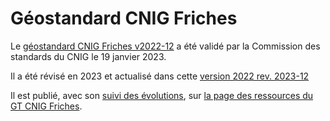 # Géostandard CNIG Friches

Le [géostandard CNIG Friches v2022-12](https://github.com/cnigfr/Friches/blob/main/standard/old/230117_Standard_CNIG_Friches_v2022-12.pdf)
 a été validé par la Commission des standards du CNIG le 19 janvier 2023.

 Il a été révisé en 2023 et actualisé dans cette [version 2022 rev. 2023-12](https://github.com/cnigfr/Friches/blob/main/standard/231222_Standard_CNIG_Friches_v2023-12.pdf)

Il est publié, avec son [suivi des évolutions](https://github.com/cnigfr/schema-friches/blob/main/standard/231222_Suivi_evolutions_standard_Friches_v2023-12.pdf), sur [la page des ressources du GT CNIG Friches](http://cnig.gouv.fr/ressource-friches-a26047.html).


